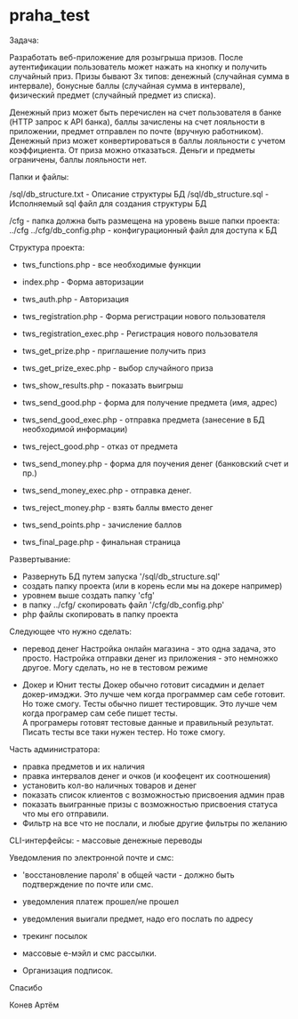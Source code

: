 # praha_test

Задача:

Разработать веб-приложение для розыгрыша призов. После аутентификации пользователь может
нажать на кнопку и получить случайный приз. Призы бывают 3х типов: денежный (случайная сумма в
интервале), бонусные баллы (случайная сумма в интервале), физический предмет (случайный предмет из
списка).

Денежный приз может быть перечислен на счет пользователя в банке (HTTP запрос к API банка), баллы
зачислены на счет лояльности в приложении, предмет отправлен по почте (вручную работником).
Денежный приз может конвертироваться в баллы лояльности с учетом коэффициента. От приза можно
отказаться. Деньги и предметы ограничены, баллы лояльности нет. 



Папки и файлы:

/sql/db_structure.txt   - Описание структуры БД
/sql/db_structure.sql   - Исполняемый sql файл для создания структуры БД

/cfg                    - папка должна быть размещена на уровень выше папки проекта: ../cfg
../cfg/db_config.php    - конфигурационный файл для доступа к БД

Структура проекта:

 - tws_functions.php        - все необходимые функции

 - index.php                - Форма авторизации
 - tws_auth.php             - Авторизация

 - tws_registration.php         - Форма регистрации нового пользователя
 - tws_registration_exec.php    - Регистрация нового пользователя

 - tws_get_prize.php        - приглашение получить приз
 - tws_get_prize_exec.php   - выбор случайного приза
 - tws_show_results.php     - показать выигрыш

 - tws_send_good.php        - форма для получение предмета (имя, адрес)
 - tws_send_good_exec.php   - отправка предмета (занесение в БД необходимой информации)
 - tws_reject_good.php      - отказ от предмета

 - tws_send_money.php       - форма для поучения денег (банковский счет и пр.)
 - tws_send_money_exec.php  - отправка денег.
 - tws_reject_money.php     - взять баллы вместо денег

 - tws_send_points.php      - зачисление баллов

 - tws_final_page.php       - финальная страница


Развертывание:

   - Развернуть БД путем запуска '/sql/db_structure.sql'
   - создать папку проекта (или в корень если мы на докере например)
   - уровнем выше создать папку 'cfg'
   - в папку ../cfg/ скопировать файл  '/cfg/db_config.php'
   - php файлы скопировать в папку проекта


Следующее что нужно сделать:

- перевод денег
    Настройка онлайн магазина - это одна задача, это просто. 
    Настройка отправки денег из приложения - это немножко другое.
    Могу сделать, но не в тестовом режиме

- Докер и Юнит тесты
    Докер обычно готовит сисадмин и делает докер-имэджи. Это лучше чем когда программер сам себе готовит. Но тоже смогу.
    Тесты обычно пишет тестировщик. Это лучше чем когда програмер сам себе пишет тесты.     
        А програмеры готовят тестовые данные и правильный результат. Писать тесты все таки нужен тестер. Но тоже смогу.

Часть администратора:

 - правка предметов и их наличия
 - правка интервалов денег и очков (и коофецент их соотношения)
 - установить кол-во наличных товаров и денег
 - показать список клиентов с возможностью присвоения админ прав
 - показать выигранные призы с возможностью присвоения статуса что мы его отправили. 
 - Фильтр на все что не послали, и любые другие фильтры по желанию

CLI-интерфейсы:
    - массовые денежные переводы

Уведомления по электронной почте и смс:

 - 'восстановление пароля' в общей части - должно быть подтверждение по почте или смс.
 - уведомления платеж прошел/не прошел
 - уведомления выигали предмет, надо его послать по адресу
 
 - трекинг посылок
 - массовые е-мэйл и смс рассылки. 

 - Организация подписок.


Спасибо

Конев Артём
